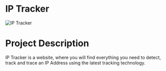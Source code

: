 # IP Tracker

![IP Tracker](https://ibb.co/Ytw0wvc/image.png)
# Project Description

IP Tracker is a website, where you will find everything you need to detect, track and trace an IP Address using the latest tracking technology.

